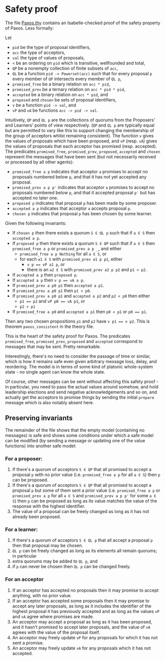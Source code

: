# Safety proof

The file [Paxos.thy](Paxos.thy) contains an Isabelle-checked proof of the safety property of Paxos. Less formally:

Let 
- `pid` be the type of proposal identifiers,
- `acc` the type of acceptors,
- `val` the type of values of proposals,
- `<` be an ordering on `pid` which is transitive, wellfounded and total,
- `QP` be a nonempty collection of finite subsets of `acc`,
- `QL` be a function `pid -> Powerset(acc)` such that for every proposal `p` every member of `QP` intersects every member of `QL p`,
- `promised_free` be a binary relation on `acc * pid`,
- `promised_prev` be a ternary relation on `acc * pid * pid`,
- `accepted` be a binary relation on `acc * pid`, and
- `proposed` and `chosen` be sets of proposal identifiers,
- `v` be a function `pid -> val`, and
- `vP` and `vA` be functions `acc -> pid -> val`.

Intuitively, `QP` and `QL p` are the collections of quorums from the Proposers' and Learners' points of view respectively. (`QP` and `QL p` are typically equal but are permitted to vary like this to support changing the membership of the group of acceptors whilst remaining consistent). The function `v` gives the values of proposals which have been proposed, and `vP` (resp. `vA`) gives the values of proposals that each acceptor has promised (resp. accepted). The predicates `promised_free`, `promised_prev`, `proposed`, `accepted` and `chosen` represent the messages that have been sent (but not necessarily received or processed by all other agents):
- `promised_free a p` indicates that acceptor `a` promises to accept no proposals numbered below `p`, and that it has not yet accepted any proposal.
- `promised_prev a p p'` indicates that acceptor `a` promises to accept no proposals numbered below `p`, and that it accepted proposal `p'` but has accepted no later one.
- `proposed p` indicates that proposal `p` has been made by some proposer.
- `accepted a p` indicates that acceptor `a` accepts proposal `p`.
- `chosen p` indicates that proposal `p` has been chosen by some learner.

Given the following invariants:

- If `chosen p` then there exists a quorum `S ∈ QL p` such that if `a ∈ S` then `accepted a p`.
- If `proposed p` then there exists a quorum `S ∈ QP` such that if `a ∈ S` then `promised_free a p` or `promised_prev a p _`, and either
  - `promised_free a p Nothing` for all `a ∈ S`, or
  - for each `a1 ∈ S` with `promised_prev a1 p p1`, either
    - `v p == vP a1 p`, or
    - there is an `a2 ∈ S` with `promised_prev a2 p p2` and `p1 < p2`.
- If `accepted a p` then `proposed p`.
- If `accepted a p` then `v p == vA a p`.
- If `promised_prev a p0 p1` then `accepted a p1`.
- If `promised_prev a p0 p1` then `p1 < p0`.
- If `promised_prev a p0 p1` and `accepted a p2` and `p2 < p0` then either
  - `p1 == p2` and `vP p0 == vA p1`, or
  - `p2 < p1`
- If `promised_free a p0` and `accepted a p1` then `p0 < p1` or `p0 == p1`.

Then any two chosen propositions `p1` and `p2` have `v p1 == v p2`. This is theorem `paxos_consistent` in the theory file.

This is the heart of the safety proof for Paxos. The predicates `promised_free`, `promised_prev`, `proposed` and `accepted` correspond to messages that may be sent. Pretty remarkable.

Interestingly, there's no need to consider the passage of time or similar, which is how it remains safe even given arbitrary message loss, delay, and reordering. The model is in terms of some kind of platonic whole-system state - no single agent can know the whole state.

Of course, other messages can be sent without affecting this safety proof - in particular, you need to pass the actual values around somehow, and hold leadership elections and send negative acknowledgements and so on, and actually get the acceptors to promise things by sending the initial `prepare` message which is also notably absent here.

## Preserving invariants

The remainder of the file shows that the empty model (containing no messages) is safe and shows some conditions under which a safe model can be modified (by sending a message or updating one of the value functions) into another safe model: 

### For a proposer:

1. If there's a quorum of acceptors `S ∈ QP` that all promised to accept a proposal `p` with no prior value (i.e. `promised_free a p` for all `a ∈ S`) then `p` can be proposed.
2. If there's a quorum of acceptors `S ∈ QP` that all promised to accept a proposal `p` but some of them sent a prior value (i.e. `promised_free a p` or `promised_prev a p` for all `a ∈ S` and `promised_prev a p p'` for some `a ∈ S`) then  `p` can be proposed as long as its value matches the value of the response with the highest identifier.
3. The value of a proposal can be freely changed as long as it has not already been proposed.

### For a learner:

1. If there's a quorum of acceptors `S ∈ QL p` that all accept a proposal `p` then that proposal may be chosen.
2. `QL p` can be freely changed as long as its elements all remain quorums; in particular
  1. extra quorums may be added to `QL p`, and
  2. if `p` can never be chosen then `QL p` can be changed freely.

### For an acceptor

1. If an acceptor has accepted no proposals then it may promise to accept anything, with no prior value.
2. If an acceptor has accepted some proposals then it may promise to accept any later proposals, as long as it includes the identifier of the highest proposal it has previously accepted and as long as the values `vP` and `vA` agree where promises are made.
3. An acceptor may accept a proposal as long as it has been proposed, and it hasn't promised to accept later proposals, and the value of `vA` agrees with the value of the proposal itself.
4. An acceptor may freely update `vP` for any proposals for which it has not sent a promise.
5. An acceptor may freely update `vA` for any proposals which it has not accepted.
